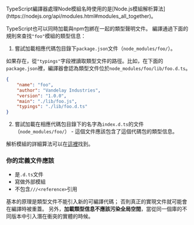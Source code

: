 <!-- markdownlint-disable MD029 -->TypeScript編譯器處理Node模組名時使用的是[Node.js模組解析算法](https://nodejs.org/api/modules.html#modules_all_together)。
TypeScript也可以同時加載與npm包綁在一起的類型聲明文件。
編譯通過下面的規則來查找`"foo"`模組的類型信息：

1. 嘗試加載相應代碼包目錄下`package.json`文件（`node_modules/foo/`）。

如果存在，從`"typings"`字段裡讀取類型文件的路徑。比如，在下面的`package.json`裡，編譯器會認為類型文件位於`node_modules/foo/lib/foo.d.ts`。

```json
{
    "name": "foo",
    "author": "Vandelay Industries",
    "version": "1.0.0",
    "main": "./lib/foo.js",
    "typings": "./lib/foo.d.ts"
}
```

2. 嘗試加載在相應代碼包目錄下的名字為`index.d.ts`的文件（`node_modules/foo/`） - 這個文件應該包含了這個代碼包的類型信息。

解析模組的詳細算法可以在[這裡](https://github.com/Microsoft/TypeScript/issues/2338)找到。

### 你的定義文件應該

* 是`.d.ts`文件
* 寫做外部模組
* 不包含`///<reference>`引用

基本的原理是類型文件不能引入新的可編譯代碼；
否則真正的實現文件就可能會在編譯時被重蓋。
另外，**加載類型信息不應該污染全局空間**，當從同一個庫的不同版本中引入潛在衝突的實體的時候。
